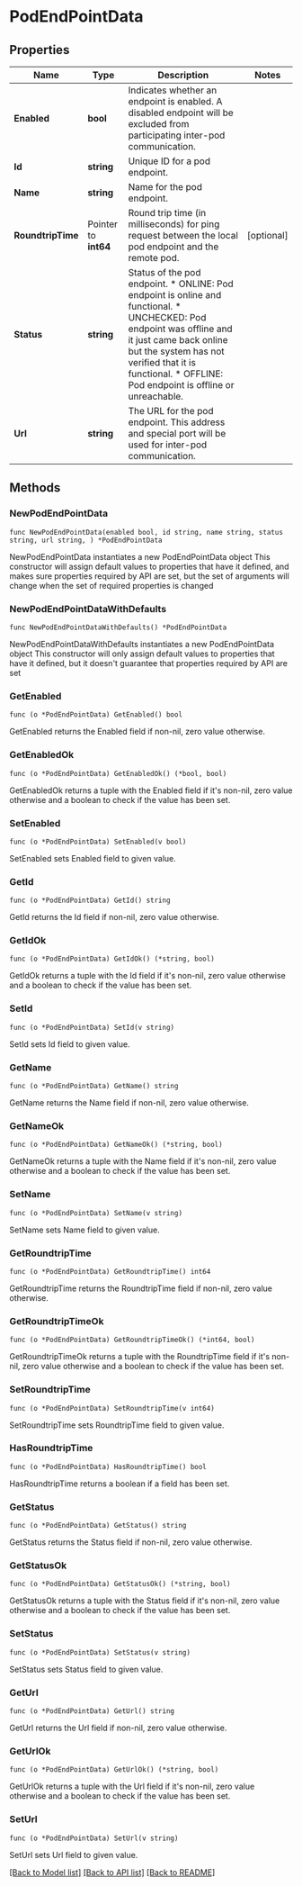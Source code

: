 # PodEndPointData

## Properties

Name | Type | Description | Notes
------------ | ------------- | ------------- | -------------
**Enabled** | **bool** | Indicates whether an endpoint is enabled. A disabled endpoint will be excluded from participating inter-pod communication. | 
**Id** | **string** | Unique ID for a pod endpoint. | 
**Name** | **string** | Name for the pod endpoint. | 
**RoundtripTime** | Pointer to **int64** | Round trip time (in milliseconds) for ping request between the local pod endpoint and the remote pod. | [optional] 
**Status** | **string** | Status of the pod endpoint. * ONLINE: Pod endpoint is online and functional. * UNCHECKED: Pod endpoint was offline and it just came back online but the system has not verified that it is functional. * OFFLINE: Pod endpoint is offline or unreachable. | 
**Url** | **string** | The URL for the pod endpoint. This address and special port will be used for inter-pod communication. | 

## Methods

### NewPodEndPointData

`func NewPodEndPointData(enabled bool, id string, name string, status string, url string, ) *PodEndPointData`

NewPodEndPointData instantiates a new PodEndPointData object
This constructor will assign default values to properties that have it defined,
and makes sure properties required by API are set, but the set of arguments
will change when the set of required properties is changed

### NewPodEndPointDataWithDefaults

`func NewPodEndPointDataWithDefaults() *PodEndPointData`

NewPodEndPointDataWithDefaults instantiates a new PodEndPointData object
This constructor will only assign default values to properties that have it defined,
but it doesn't guarantee that properties required by API are set

### GetEnabled

`func (o *PodEndPointData) GetEnabled() bool`

GetEnabled returns the Enabled field if non-nil, zero value otherwise.

### GetEnabledOk

`func (o *PodEndPointData) GetEnabledOk() (*bool, bool)`

GetEnabledOk returns a tuple with the Enabled field if it's non-nil, zero value otherwise
and a boolean to check if the value has been set.

### SetEnabled

`func (o *PodEndPointData) SetEnabled(v bool)`

SetEnabled sets Enabled field to given value.


### GetId

`func (o *PodEndPointData) GetId() string`

GetId returns the Id field if non-nil, zero value otherwise.

### GetIdOk

`func (o *PodEndPointData) GetIdOk() (*string, bool)`

GetIdOk returns a tuple with the Id field if it's non-nil, zero value otherwise
and a boolean to check if the value has been set.

### SetId

`func (o *PodEndPointData) SetId(v string)`

SetId sets Id field to given value.


### GetName

`func (o *PodEndPointData) GetName() string`

GetName returns the Name field if non-nil, zero value otherwise.

### GetNameOk

`func (o *PodEndPointData) GetNameOk() (*string, bool)`

GetNameOk returns a tuple with the Name field if it's non-nil, zero value otherwise
and a boolean to check if the value has been set.

### SetName

`func (o *PodEndPointData) SetName(v string)`

SetName sets Name field to given value.


### GetRoundtripTime

`func (o *PodEndPointData) GetRoundtripTime() int64`

GetRoundtripTime returns the RoundtripTime field if non-nil, zero value otherwise.

### GetRoundtripTimeOk

`func (o *PodEndPointData) GetRoundtripTimeOk() (*int64, bool)`

GetRoundtripTimeOk returns a tuple with the RoundtripTime field if it's non-nil, zero value otherwise
and a boolean to check if the value has been set.

### SetRoundtripTime

`func (o *PodEndPointData) SetRoundtripTime(v int64)`

SetRoundtripTime sets RoundtripTime field to given value.

### HasRoundtripTime

`func (o *PodEndPointData) HasRoundtripTime() bool`

HasRoundtripTime returns a boolean if a field has been set.

### GetStatus

`func (o *PodEndPointData) GetStatus() string`

GetStatus returns the Status field if non-nil, zero value otherwise.

### GetStatusOk

`func (o *PodEndPointData) GetStatusOk() (*string, bool)`

GetStatusOk returns a tuple with the Status field if it's non-nil, zero value otherwise
and a boolean to check if the value has been set.

### SetStatus

`func (o *PodEndPointData) SetStatus(v string)`

SetStatus sets Status field to given value.


### GetUrl

`func (o *PodEndPointData) GetUrl() string`

GetUrl returns the Url field if non-nil, zero value otherwise.

### GetUrlOk

`func (o *PodEndPointData) GetUrlOk() (*string, bool)`

GetUrlOk returns a tuple with the Url field if it's non-nil, zero value otherwise
and a boolean to check if the value has been set.

### SetUrl

`func (o *PodEndPointData) SetUrl(v string)`

SetUrl sets Url field to given value.



[[Back to Model list]](../README.md#documentation-for-models) [[Back to API list]](../README.md#documentation-for-api-endpoints) [[Back to README]](../README.md)


